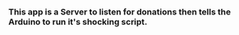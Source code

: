 ### This app is a Server to listen for donations then tells the Arduino to run it's shocking script. 
